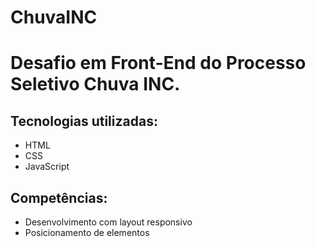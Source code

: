 # ChuvaINC

# Desafio em Front-End do Processo Seletivo Chuva INC. 

## Tecnologias utilizadas:
- HTML
- CSS
- JavaScript

## Competências:
- Desenvolvimento com layout responsivo
- Posicionamento de elementos 


